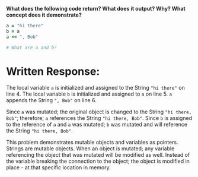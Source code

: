 **What does the following code return? What does it output? Why? What concept does it demonstrate?**

```ruby
a = "hi there"
b = a
a << ", Bob"

# What are a and b?
```
# Written Response:

The local variable `a` is initialized and assigned to the String `"hi there"` on line 4.
The local variable `b` is initialized and assigned to `a` on line 5.
`a` appends the String `", Bob"` on line 6.

Since `a` was mutated; the original object is changed to the String `"hi there, Bob"`; therefore; `a` references the String `"hi there, Bob"`. 
Since `b` is assigned to the reference of `a` and `a` was mutated; `b` was mutated and will reference the String `"hi there, Bob"`.

This problem demonstrates mutable objects and variables as pointers. Strings are mutable objects. When an object is mutated; any variable referencing the object that was mutated will be modified as well. Instead of the variable breaking the connection to the object; the object is modified in place - at that specific location in memory.


